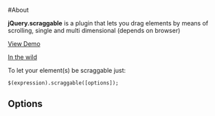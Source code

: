 #About

**jQuery.scraggable** is a plugin that lets you drag elements by means of scrolling, single and multi dimensional (depends on browser)

[View Demo](http://no-link-yet-sorry)

[In the wild](http://puzzle.borbit.com)

To let your element(s) be scraggable just:

    $(expression).scraggable([options]);

## Options